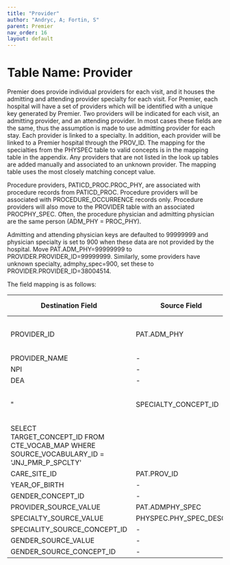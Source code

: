 ```yaml
---
title: "Provider"
author: "Andryc, A; Fortin, S"
parent: Premier
nav_order: 16
layout: default
---
```


# Table Name: Provider

Premier does provide individual providers for each visit, and it houses the admitting and attending provider specialty for each visit. For Premier, each hospital will have a set of providers which will be identified with a unique key generated by Premier. Two providers will be indicated for each visit, an admitting provider, and an attending provider. In most cases these fields are the same, thus the assumption is made to use admitting provider for each stay. Each provider is linked to a specialty. In addition, each provider will be linked to a Premier hospital through the PROV_ID.  The mapping for the specialties from the PHYSPEC table to valid concepts is in the mapping table in the appendix. Any providers that are not listed in the look up tables are added manually and associated to an unknown provider. The mapping table uses the most closely matching concept value. 
 
Procedure providers, PATICD_PROC.PROC_PHY, are associated with procedure records from PATICD_PROC. Procedure providers will be associated with PROCEDURE_OCCURRENCE records only. Procedure providers will also move to the PROVIDER table with an associated PROCPHY_SPEC. Often, the procedure physician and admitting physician are the same person (ADM_PHY = PROC_PHY). 

Admitting and attending physician keys are defaulted to 99999999 and physician specialty is set to 900 when these data are not provided by the hospital. Move PAT.ADM_PHY=99999999 to PROVIDER.PROVIDER_ID=99999999. Similarly, some providers have unknown specialty, admphy_spec=900, set these to PROVIDER.PROVIDER_ID=38004514. 

The field mapping is as follows: 

| Destination Field  | Source Field  | Applied Rule  | Comment  |
| --- | --- | --- | --- |
| PROVIDER_ID  | PAT.ADM_PHY   | System generated unique code  |  |
| PROVIDER_NAME  | -  | NULL  |  |
| NPI  | -  | NULL  |  |
| DEA  | -  | NULL  |  |
"| SPECIALTY_CONCEPT_ID  |  | QUERY: SOURCE TO STANDARD
SELECT TARGET_CONCEPT_ID FROM CTE_VOCAB_MAP WHERE SOURCE_VOCABULARY_ID = 'JNJ_PMR_P_SPCLTY'  |  |"
| CARE_SITE_ID  | PAT.PROV_ID  |  |  |
| YEAR_OF_BIRTH  | -  | NULL  |  |
| GENDER_CONCEPT_ID  | -  | NULL  |  |
| PROVIDER_SOURCE_VALUE  | PAT.ADMPHY_SPEC  |  |  |
| SPECIALTY_SOURCE_VALUE  | PHYSPEC.PHY_SPEC_DESC  |  |  |
| SPECIALITY_SOURCE_CONCEPT_ID  | -  | NULL  |  |
| GENDER_SOURCE_VALUE  | -  | NULL  |  |
| GENDER_SOURCE_CONCEPT_ID  | -  | NULL  |  |
